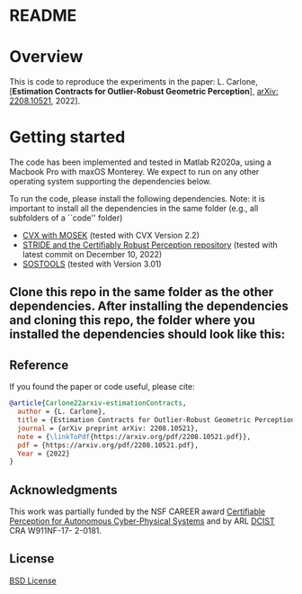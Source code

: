 # README

# Overview

This is code to reproduce the experiments in the paper: L. Carlone, [**Estimation Contracts for Outlier-Robust 
Geometric Perception**], [arXiv: 2208.10521](https://arxiv.org/pdf/2208.10521.pdf), 2022].

# Getting started

The code has been implemented and tested in Matlab R2020a, using a Macbook Pro with maxOS Monterey. We expect to run on any other operating system supporting the dependencies below.

To run the code, please install the following dependencies. Note: it is important to install all the dependencies in the same folder (e.g., all subfolders of a ``code'' folder) 
- [CVX with MOSEK](http://cvxr.com/cvx/doc/mosek.html) (tested with CVX Version 2.2)
- [STRIDE and the Certifiably Robust Perception repository](https://github.com/MIT-SPARK/CertifiablyRobustPerception/) (tested with latest commit on December 10, 2022)
- [SOSTOOLS](https://github.com/oxfordcontrol/SOSTOOLS) (tested with Version 3.01)

Clone this repo in the same folder as the other dependencies. 
After installing the dependencies and cloning this repo, the folder where you installed the dependencies should look like this:
-

## Reference

If you found the paper or code useful, please cite:

```bibtex
@article{Carlone22arxiv-estimationContracts,
  author = {L. Carlone},
  title = {Estimation Contracts for Outlier-Robust Geometric Perception},
  journal = {arXiv preprint arXiv: 2208.10521},
  note = {\linkToPdf{https://arxiv.org/pdf/2208.10521.pdf}},
  pdf = {https://arxiv.org/pdf/2208.10521.pdf},
  Year = {2022}
}
```

## Acknowledgments

This work was partially funded by the NSF CAREER award [Certifiable Perception for Autonomous Cyber-Physical
Systems](https://nsf.gov/awardsearch/showAward?AWD_ID=2044973) and by ARL [DCIST](https://www.dcist.org/) CRA W911NF-17- 2-0181.

## License

[BSD License](LICENSE.BSD)



